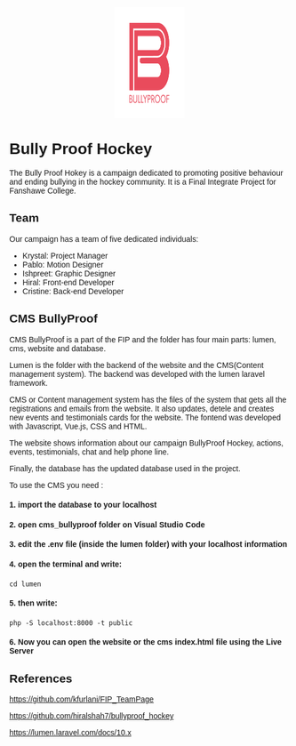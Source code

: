 <div style="font-family: 'Helvetica', sans-serif;">
<!-- inserting logo to insert logo here we need to add the logo to the repo and then add the link to the logo here
-->

<img src="website/images/logo_final11.png" alt="Bully Proof Hokey Foundation Logo" width="70" height="200" style="display: block; margin-left: auto; margin-right: auto; width: 25%;"/>


# Bully Proof Hockey

The Bully Proof Hokey is a campaign dedicated to promoting positive behaviour and ending bullying in the hockey community. It is a Final Integrate Project for Fanshawe College. 

## Team

Our campaign has a team of five dedicated individuals:

- Krystal: Project Manager
- Pablo: Motion Designer
- Ishpreet: Graphic Designer
- Hiral: Front-end Developer
- Cristine: Back-end Developer

## CMS BullyProof

CMS BullyProof is a part of the FIP and the folder has four main parts: lumen, cms, website and database.

Lumen is the folder with the backend of the website and the CMS(Content management system). The backend was developed with the lumen laravel framework.

CMS or Content management system has the files of the system that gets all the registrations and emails from the website. It also updates, detele and creates new events and testimonials cards for the website. The fontend was developed with Javascript, Vue.js, CSS and HTML.

The website shows information about our campaign BullyProof Hockey, actions, events, testimonials, chat and help phone line.

Finally, the database has the updated database used in the project.

To use the CMS you need :

#### 1. import the database to your localhost
#### 2. open cms_bullyproof folder on Visual Studio Code
#### 3. edit the .env file (inside the lumen folder) with your localhost information
#### 4. open the terminal and write:
```  
cd lumen
```
#### 5. then write: 
```  
php -S localhost:8000 -t public
```
#### 6. Now you can open the website or the cms index.html file using the Live Server 

## References
https://github.com/kfurlani/FIP_TeamPage

https://github.com/hiralshah7/bullyproof_hockey

https://lumen.laravel.com/docs/10.x


